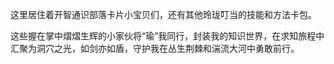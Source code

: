 这里居住着开智通识部落卡片小宝贝们，还有其他玲珑叮当的技能和方法卡包。        

这些握在掌中熠熠生辉的小家伙将“瑜”我同行，封装我的知识世界，在求知旅程中汇聚为洞穴之光，如剑亦如盾，守护我在丛生荆棘和湍流大河中勇敢前行。
